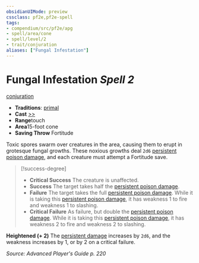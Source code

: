 ```yaml
---
obsidianUIMode: preview
cssclass: pf2e,pf2e-spell
tags:
- compendium/src/pf2e/apg
- spell/area/cone
- spell/level/2
- trait/conjuration
aliases: ["Fungal Infestation"]
---
```

# Fungal Infestation *Spell 2*   
[conjuration](../../rules/traits/conjuration.md)  

- **Traditions**: [primal](../../rules/traits/primal.md)
- **Cast** [>>](../../rules/core-rulebook/chapter-9-playing-the-game.md#Actions "Two-Action") 
- **Range**touch
- **Area**15-foot cone
- **Saving Throw** Fortitude

Toxic spores swarm over creatures in the area, causing them to erupt in grotesque fungal growths. These noxious growths deal `2d6` [persistent poison damage](../../rules/conditions.md#Persistent%20Damage), and each creature must attempt a Fortitude save.

> [!success-degree] 
> - **Critical Success** The creature is unaffected.
> - **Success** The target takes half the [persistent poison damage](../../rules/conditions.md#Persistent%20Damage).
> - **Failure** The target takes the full [persistent poison damage](../../rules/conditions.md#Persistent%20Damage). While it is taking this [persistent poison damage](../../rules/conditions.md#Persistent%20Damage), it has weakness 1 to fire and weakness 1 to slashing.
> - **Critical Failure** As failure, but double the [persistent poison damage](../../rules/conditions.md#Persistent%20Damage). While it is taking this [persistent poison damage](../../rules/conditions.md#Persistent%20Damage), it has weakness 2 to fire and weakness 2 to slashing.

**Heightened (+ 2)** The [persistent damage](../../rules/conditions.md#Persistent%20Damage) increases by `2d6`, and the weakness increases by 1, or by 2 on a critical failure.

*Source: Advanced Player's Guide p. 220*